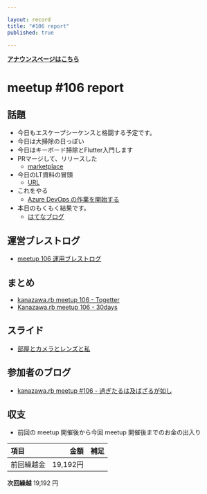 ```yaml
---

layout: record
title: "#106 report"
published: true

---
```


<div style="text-align: left;"><a href="./"><strong>アナウンスページはこちら</strong></a></div>

# meetup #106 report

## 話題

* 今日もエスケープシーケンスと格闘する予定です。
* 今日は大掃除の日っぽい
* 今日はキーボード掃除とFlutter入門します
* PRマージして、リリースした
  + [marketplace](https://github.com/marketplace/actions/auto-assign-action)
* 今日のLT資料の冒頭
  + [URL](https://twitter.com/skn_ton10_v1/status/1406127236298674176)
* これをやる
  + [Azure DevOps の作業を開始する](https://docs.microsoft.com/ja-jp/learn/paths/evolve-your-devops-practices/)
* 本日のもくもく結果です。
  + [はてなブログ](https://satoru-takeuchi.hatenablog.com/entry/2021/06/19/161745)

## 運営ブレストログ

* [meetup 106 運用ブレストログ](https://github.com/kanazawarb/meetup/wiki/meetup-106-%E9%81%8B%E7%94%A8%E3%83%96%E3%83%AC%E3%82%B9%E3%83%88%E3%83%AD%E3%82%B0)

## まとめ

* [kanazawa.rb meetup 106 - Togetter](https://togetter.com/li/1736182)
* [Kanazawa.rb meetup 106 - 30days](https://30d.jp/kzrb/96)

## スライド

* [部屋とカメラとレンズと私](https://speakerdeck.com/sat/bu-wu-tokameratorenzutosi)

## 参加者のブログ

* [kanazawa\.rb meetup \#106 \- 過ぎたるは及ばざるが如し](https://cotton-desu.hatenablog.com/entry/2021/07/04/112410)

## 収支

* 前回の meetup 開催後から今回 meetup 開催後までのお金の出入り

|項目                           |金額         |補足                                               |
|:------------------------------|------------:|:--------------------------------------------------|
| 前回繰越金                    |    19,192円 |                                                   |

**次回繰越**  19,192 円
